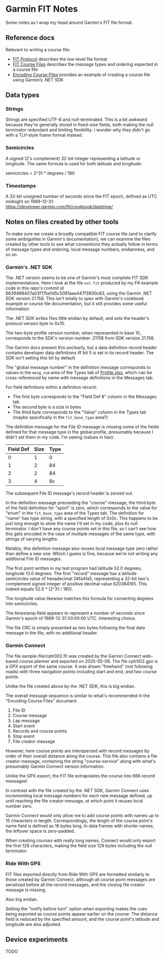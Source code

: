 # Garmin FIT Notes

Some notes as I wrap my head around Garmin's FIT file format.

## Reference docs

Relevant to writing a course file:

- [FIT Protocol](https://developer.garmin.com/fit/protocol/) describes the low-level file format
- [FIT Course Files](https://developer.garmin.com/fit/file-types/course/) describes the message types and ordering expected in a course file
- [Encoding Course Files](https://developer.garmin.com/fit/cookbook/encoding-course-files/) provides an example of creating a course file using Garmin’s .NET SDK

## Data types

### Strings

Strings are specified UTF-8 and null-terminated.  This is a bit awkward because they're generally stored in fixed-size fields, both making the null terminator redundant and limiting flexibility.  I wonder why they didn't go with a TLV-style frame format instead.

### Semicircles

A signed (2's complement) 32-bit integer representing a latitude or longitude.  The same formula is used for both latitude and longitude:

semicircles = 2^31 * degrees / 180

### Timestamps

A 32-bit unsigned number of seconds since the FIT epoch, defined as UTC midnight on 1989-12-31: https://developer.garmin.com/fit/cookbook/datetime/

## Notes on files created by other tools

To make sure we create a broadly compatible FIT course file (and to clarify some ambiguities in Garmin's documentation), we can examine the files created by other tools to see what conventions they actually follow in terms of message types and ordering, local message numbers, endianness, and so on.

### Garmin's .NET SDK

The .NET version seems to be one of Garmin's most complete FIT SDK implementations.  Here I look at the file `out.fit` produced by my F# example code in this repo's commit id 6639488407a03f17be1d5c5091aae447f3830c83, using the Garmin .NET SDK version 21.158.  This isn't totally to spec with Garmin's cookbook example or course file documentation, but it still provides some useful information:

The .NET SDK writes files little endian by default, and sets the header's protocol version byte to 0x10.

The two-byte profile version number, when represented in base 10, corresponds to the SDK's version number: 21158 from SDK version 21.158.

The Garmin docs present this unclearly, but a data definition record header contains developer data definitions iff bit 5 is set in its record header.  The SDK isn't setting this bit by default.

The "global message number" in the definition message corresponds to values in the `mesg_num` area of the Types tab of [Profile.xlsx](https://developer.garmin.com/fit/download/), which can be cross-referenced by name with message definitions in the Messages tab.

For field definitions within a definition record:

- The first byte corresponds to the "Field Def #" column in the Messages tab
- The second byte is a size in bytes
- The third byte corresponds to the "Value" column in the Types tab (maybe specifically in the `fit_base_type` area?)

The definition message for the File ID message is missing some of the fields defined for that message type in the global profile, presumably because I didn't set them in my code.  I'm seeing (values in hex):

| Field Def | Size | Type |
|-----------|------|------|
|         0 |    1 |    0 |
|         1 |    2 |   84 |
|         2 |    2 |   84 |
|         3 |    4 |   8c |

The subsequent File ID message's record header is zeroed out.

In the definition message preceeding the "course" message, the third byte of the field definition for "sport" is zero, which corresponds to the value for "enum" in the `fit_base_type` area of the Types tab.  The definition for "name" has type string, with a specified length of 0x0c.  This happens to be *just* long enough to store the name I'd set in my code, plus its null terminator.  I don't have any course points set in this file, so I can't see how this gets encoded in the case of multiple messages of the same type, with strings of varying lengths.

Notably, this definition message also reuses local message type zero rather than define a new one.  Which I guess is fine, because we're not writing any additional File ID messages.

The first point written in my test program had latitude 52.0 degrees, longitude 13.0 degrees.  The first "record" message has a latitude semicircles value of hexadecimal 24fa4fa5, representing a 32-bit two's complement signed integer of positive decimal value 620384165.  This indeed equals 52.0 * (2^31 / 180).

The longitude value likewise matches this formula for converting degrees into semicircles.

The timestamp field appears to represent a number of seconds since Garmin's epoch of 1989-12-31 00:00:00 UTC.  Interesting choice.

The file CRC is simply presented as two bytes following the final data message in the file, with no additional header.

### Garmin Connect

The file sample-file/cptr002.fit was created by the Garmin Connect web-based course planner and exported on 2025-05-06.  The file cptr002.gpx is a GPX export of the same course.  It was drawn "freehand" (not following roads) with three navigation points including start and end, and two course points.

Unlike the file created above by the .NET SDK, this is big endian.

The overall message sequence is similar to what's recommended in the "Encoding Course Files" document:

1. File ID
2. Course message
3. Lap message
4. Start event
5. Records and course points
6. Stop event
7. File creator message

However, here course points are interspersed with record messages by order of their overall distance along the course.  This file also contains a file creator message, containing the string "course-service" along with what's presumably Garmin Connect version information.

Unlike the GPX export, the FIT file extrapolates the course into 666 record messages!

In contrast with the file created by the .NET SDK, Garmin Connect uses incrementing local message numbers for each new message defined, up until reaching the file creator message, at which point it reuses local number zero.

Garmin Connect would only allow me to add course points with names up to 15 characters in length.  Correspondingly, the length of the course point's name field is defined as 16 bytes long.  In data frames with shorter names, the leftover space is zero-padded.

When creating courses with really long names, Connect would only export the first 128 characters, making the field size 129 bytes including the null terminator.

### Ride With GPS

FIT files exported directly from Ride With GPS are formatted similarly to those created by Garmin Connect, although all course point messages are serialized before all the record messages, and the closing file creator message is missing.

Also big endian.

Setting the "notify before turn" option when exporting makes the cues being exported as course points appear earlier on the course: The distance field is reduced by the specified amount, and the course point's latitude and longitude are also adjusted.

## Device experiments

TODO
